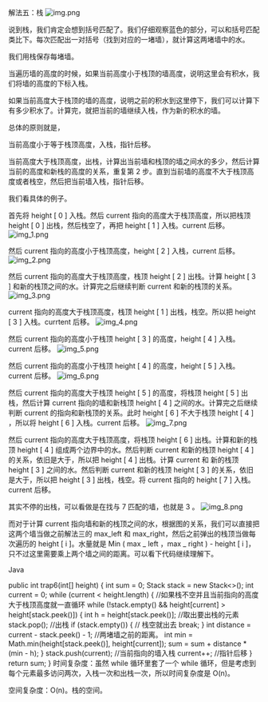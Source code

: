 解法五：栈
![img.png](img.png)

说到栈，我们肯定会想到括号匹配了。我们仔细观察蓝色的部分，可以和括号匹配类比下。每次匹配出一对括号（找到对应的一堵墙），就计算这两堵墙中的水。

我们用栈保存每堵墙。

当遍历墙的高度的时候，如果当前高度小于栈顶的墙高度，说明这里会有积水，我们将墙的高度的下标入栈。

如果当前高度大于栈顶的墙的高度，说明之前的积水到这里停下，我们可以计算下有多少积水了。计算完，就把当前的墙继续入栈，作为新的积水的墙。

总体的原则就是，

当前高度小于等于栈顶高度，入栈，指针后移。

当前高度大于栈顶高度，出栈，计算出当前墙和栈顶的墙之间水的多少，然后计算当前的高度和新栈的高度的关系，重复第 2 步。直到当前墙的高度不大于栈顶高度或者栈空，然后把当前墙入栈，指针后移。

我们看具体的例子。

首先将 height [ 0 ] 入栈。然后 current 指向的高度大于栈顶高度，所以把栈顶 height [ 0 ] 出栈，然后栈空了，再把 height [ 1 ] 入栈。current 后移。
![img_1.png](img_1.png)

然后 current 指向的高度小于栈顶高度，height [ 2 ] 入栈，current 后移。
![img_2.png](img_2.png)

然后 current 指向的高度大于栈顶高度，栈顶 height [ 2 ] 出栈。计算 height [ 3 ] 和新的栈顶之间的水。计算完之后继续判断 current 和新的栈顶的关系。
![img_3.png](img_3.png)

current 指向的高度大于栈顶高度，栈顶 height [ 1 ] 出栈，栈空。所以把 height [ 3 ] 入栈。currtent 后移。
![img_4.png](img_4.png)

然后 current 指向的高度小于栈顶 height [ 3 ] 的高度，height [ 4 ] 入栈。current 后移。
![img_5.png](img_5.png)

然后 current 指向的高度小于栈顶 height [ 4 ] 的高度，height [ 5 ] 入栈。current 后移。
![img_6.png](img_6.png)

然后 current 指向的高度大于栈顶 height [ 5 ] 的高度，将栈顶 height [ 5 ] 出栈，然后计算 current 指向的墙和新栈顶 height [ 4 ] 之间的水。计算完之后继续判断 current 的指向和新栈顶的关系。此时 height [ 6 ] 不大于栈顶 height [ 4 ] ，所以将 height [ 6 ] 入栈。current 后移。
![img_7.png](img_7.png)

然后 current 指向的高度大于栈顶高度，将栈顶 height [ 6 ] 出栈。计算和新的栈顶 height [ 4 ] 组成两个边界中的水。然后判断 current 和新的栈顶 height [ 4 ] 的关系，依旧是大于，所以把 height [ 4 ] 出栈。计算 current 和 新的栈顶 height [ 3 ] 之间的水。然后判断 current 和新的栈顶 height [ 3 ] 的关系，依旧是大于，所以把 height [ 3 ] 出栈，栈空。将 current 指向的 height [ 7 ] 入栈。current 后移。

其实不停的出栈，可以看做是在找与 7 匹配的墙，也就是 3 。
![img_8.png](img_8.png)


而对于计算 current 指向墙和新的栈顶之间的水，根据图的关系，我们可以直接把这两个墙当做之前解法三的 max_left 和 max_right，然后之前弹出的栈顶当做每次遍历的 height [ i ]。水量就是 Min ( max _ left ，max _ right ) - height [ i ]，只不过这里需要乘上两个墙之间的距离。可以看下代码继续理解下。

Java

public int trap6(int[] height) {
int sum = 0;
Stack<Integer> stack = new Stack<>();
int current = 0;
while (current < height.length) {
//如果栈不空并且当前指向的高度大于栈顶高度就一直循环
while (!stack.empty() && height[current] > height[stack.peek()]) {
int h = height[stack.peek()]; //取出要出栈的元素
stack.pop(); //出栈
if (stack.empty()) { // 栈空就出去
break;
}
int distance = current - stack.peek() - 1; //两堵墙之前的距离。
int min = Math.min(height[stack.peek()], height[current]);
sum = sum + distance * (min - h);
}
stack.push(current); //当前指向的墙入栈
current++; //指针后移
}
return sum;
}
时间复杂度：虽然 while 循环里套了一个 while 循环，但是考虑到每个元素最多访问两次，入栈一次和出栈一次，所以时间复杂度是 O(n)。

空间复杂度：O(n)。栈的空间。
